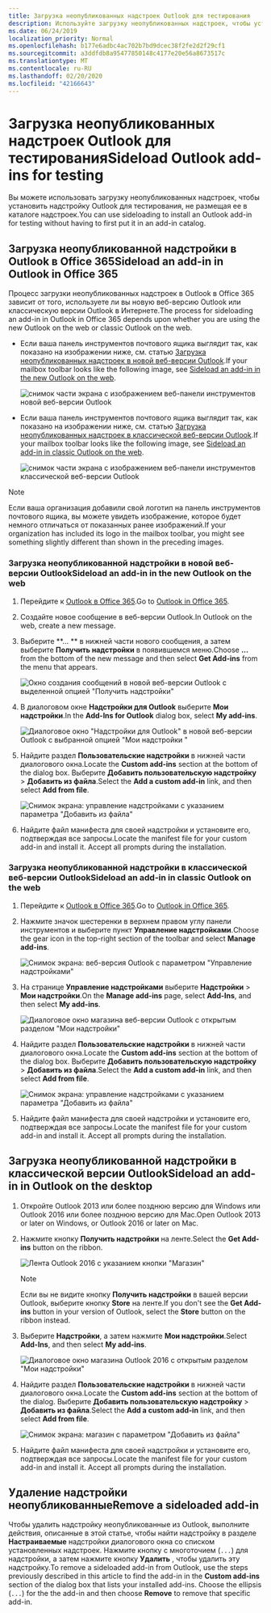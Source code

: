 ```yaml
---
title: Загрузка неопубликованных надстроек Outlook для тестирования
description: Используйте загрузку неопубликованных надстроек, чтобы установить надстройку Outlook для тестирования, не размещая ее в каталоге надстроек.
ms.date: 06/24/2019
localization_priority: Normal
ms.openlocfilehash: b177e6adbc4ac702b7bd9dcec38f2fe2d2f29cf1
ms.sourcegitcommit: a3ddfdb8a95477850148c4177e20e56a8673517c
ms.translationtype: MT
ms.contentlocale: ru-RU
ms.lasthandoff: 02/20/2020
ms.locfileid: "42166643"
---
```

# <a name="sideload-outlook-add-ins-for-testing"></a><span data-ttu-id="21688-103">Загрузка неопубликованных надстроек Outlook для тестирования</span><span class="sxs-lookup"><span data-stu-id="21688-103">Sideload Outlook add-ins for testing</span></span>

<span data-ttu-id="21688-104">Вы можете использовать загрузку неопубликованных надстроек, чтобы установить надстройку Outlook для тестирования, не размещая ее в каталоге надстроек.</span><span class="sxs-lookup"><span data-stu-id="21688-104">You can use sideloading to install an Outlook add-in for testing without having to first put it in an add-in catalog.</span></span>


## <a name="sideload-an-add-in-in-outlook-in-office-365"></a><span data-ttu-id="21688-105">Загрузка неопубликованной надстройки в Outlook в Office 365</span><span class="sxs-lookup"><span data-stu-id="21688-105">Sideload an add-in in Outlook in Office 365</span></span>

<span data-ttu-id="21688-106">Процесс загрузки неопубликованных надстроек в Outlook в Office 365 зависит от того, используете ли вы новую веб-версию Outlook или классическую версии Outlook в Интернете.</span><span class="sxs-lookup"><span data-stu-id="21688-106">The process for sideloading an add-in in Outlook in Office 365 depends upon whether you are using the new Outlook on the web or classic Outlook on the web.</span></span>

- <span data-ttu-id="21688-107">Если ваша панель инструментов почтового ящика выглядит так, как показано на изображении ниже, см. статью [Загрузка неопубликованных надстроек в новой веб-версии Outlook](#sideload-an-add-in-in-the-new-outlook-on-the-web).</span><span class="sxs-lookup"><span data-stu-id="21688-107">If your mailbox toolbar looks like the following image, see [Sideload an add-in in the new Outlook on the web](#sideload-an-add-in-in-the-new-outlook-on-the-web).</span></span>

    ![снимок части экрана с изображением веб-панели инструментов новой веб-версии Outlook](../images/outlook-on-the-web-new-toolbar.png)

- <span data-ttu-id="21688-109">Если ваша панель инструментов почтового ящика выглядит так, как показано на изображении ниже, см. статью [Загрузка неопубликованных надстроек в классической веб-версии Outlook](#sideload-an-add-in-in-classic-outlook-on-the-web).</span><span class="sxs-lookup"><span data-stu-id="21688-109">If your mailbox toolbar looks like the following image, see [Sideload an add-in in classic Outlook on the web](#sideload-an-add-in-in-classic-outlook-on-the-web).</span></span>

    ![снимок части экрана с изображением веб-панели инструментов классической веб-версии Outlook](../images/outlook-on-the-web-classic-toolbar.png)

> [!NOTE]
> <span data-ttu-id="21688-111">Если ваша организация добавили свой логотип на панель инструментов почтового ящика, вы можете увидеть изображение, которое будет немного отличаться от показанных ранее изображений.</span><span class="sxs-lookup"><span data-stu-id="21688-111">If your organization has included its logo in the mailbox toolbar, you might see something slightly different than shown in the preceding images.</span></span>

### <a name="sideload-an-add-in-in-the-new-outlook-on-the-web"></a><span data-ttu-id="21688-112">Загрузка неопубликованной надстройки в новой веб-версии Outlook</span><span class="sxs-lookup"><span data-stu-id="21688-112">Sideload an add-in in the new Outlook on the web</span></span>

1. <span data-ttu-id="21688-113">Перейдите к [Outlook в Office 365](https://outlook.office.com).</span><span class="sxs-lookup"><span data-stu-id="21688-113">Go to [Outlook in Office 365](https://outlook.office.com).</span></span>

1. <span data-ttu-id="21688-114">Создайте новое сообщение в веб-версии Outlook.</span><span class="sxs-lookup"><span data-stu-id="21688-114">In Outlook on the web, create a new message.</span></span>   

1. <span data-ttu-id="21688-115">Выберите \*\*... \*\* в нижней части нового сообщения, а затем выберите **Получить надстройки** в появившемся меню.</span><span class="sxs-lookup"><span data-stu-id="21688-115">Choose **...** from the bottom of the new message and then select **Get Add-ins** from the menu that appears.</span></span>

    ![Окно создания сообщений в новой веб-версии Outlook с выделенной опцией "Получить надстройки"](../images/outlook-on-the-web-new-get-add-ins.png)

1. <span data-ttu-id="21688-117">В диалоговом окне **Надстройки для Outlook** выберите **Мои надстройки**.</span><span class="sxs-lookup"><span data-stu-id="21688-117">In the **Add-Ins for Outlook** dialog box, select **My add-ins**.</span></span>

    ![Диалоговое окно "Надстройки для Outlook" в новой веб-версии Outlook с выбранной опцией "Мои надстройки "](../images/outlook-on-the-web-new-my-add-ins.png)

1. <span data-ttu-id="21688-119">Найдите раздел **Пользовательские надстройки** в нижней части диалогового окна.</span><span class="sxs-lookup"><span data-stu-id="21688-119">Locate the **Custom add-ins** section at the bottom of the dialog box.</span></span> <span data-ttu-id="21688-120">Выберите **Добавить пользовательскую надстройку** > **Добавить из файла**.</span><span class="sxs-lookup"><span data-stu-id="21688-120">Select the **Add a custom add-in** link, and then select **Add from file**.</span></span>

    ![Снимок экрана: управление надстройками с указанием параметра "Добавить из файла"](../images/outlook-sideload-desktop-add-from-file.png)

1. <span data-ttu-id="21688-p102">Найдите файл манифеста для своей надстройки и установите его, подтверждая все запросы.</span><span class="sxs-lookup"><span data-stu-id="21688-p102">Locate the manifest file for your custom add-in and install it. Accept all prompts during the installation.</span></span>

### <a name="sideload-an-add-in-in-classic-outlook-on-the-web"></a><span data-ttu-id="21688-124">Загрузка неопубликованной надстройки в классической веб-версии Outlook</span><span class="sxs-lookup"><span data-stu-id="21688-124">Sideload an add-in in classic Outlook on the web</span></span>

1. <span data-ttu-id="21688-125">Перейдите к [Outlook в Office 365](https://outlook.office.com).</span><span class="sxs-lookup"><span data-stu-id="21688-125">Go to [Outlook in Office 365](https://outlook.office.com).</span></span>

1. <span data-ttu-id="21688-126">Нажмите значок шестеренки в верхнем правом углу панели инструментов и выберите пункт **Управление надстройками**.</span><span class="sxs-lookup"><span data-stu-id="21688-126">Choose the gear icon in the top-right section of the toolbar and select **Manage add-ins**.</span></span>

    ![Снимок экрана: веб-версия Outlook с параметром "Управление надстройками"](../images/outlook-sideload-web-manage-integrations.png)

1. <span data-ttu-id="21688-128">На странице **Управление надстройками** выберите **Надстройки** > **Мои надстройки**.</span><span class="sxs-lookup"><span data-stu-id="21688-128">On the **Manage add-ins** page, select **Add-Ins**, and then select **My add-ins**.</span></span>

    ![Диалоговое окно магазина веб-версии Outlook с открытым разделом "Мои надстройки"](../images/outlook-sideload-store-select-add-ins.png)

1. <span data-ttu-id="21688-130">Найдите раздел **Пользовательские надстройки** в нижней части диалогового окна.</span><span class="sxs-lookup"><span data-stu-id="21688-130">Locate the **Custom add-ins** section at the bottom of the dialog box.</span></span> <span data-ttu-id="21688-131">Выберите **Добавить пользовательскую надстройку** > **Добавить из файла**.</span><span class="sxs-lookup"><span data-stu-id="21688-131">Select the **Add a custom add-in** link, and then select **Add from file**.</span></span>

    ![Снимок экрана: управление надстройками с указанием параметра "Добавить из файла"](../images/outlook-sideload-desktop-add-from-file.png)

1. <span data-ttu-id="21688-p104">Найдите файл манифеста для своей надстройки и установите его, подтверждая все запросы.</span><span class="sxs-lookup"><span data-stu-id="21688-p104">Locate the manifest file for your custom add-in and install it. Accept all prompts during the installation.</span></span>

## <a name="sideload-an-add-in-in-outlook-on-the-desktop"></a><span data-ttu-id="21688-135">Загрузка неопубликованной надстройки в классической версии Outlook</span><span class="sxs-lookup"><span data-stu-id="21688-135">Sideload an add-in in Outlook on the desktop</span></span>

1. <span data-ttu-id="21688-136">Откройте Outlook 2013 или более позднюю версию для Windows или Outlook 2016 или более позднюю версию для Mac.</span><span class="sxs-lookup"><span data-stu-id="21688-136">Open Outlook 2013 or later on Windows, or Outlook 2016 or later on Mac.</span></span>

1. <span data-ttu-id="21688-137">Нажмите кнопку **Получить надстройки** на ленте.</span><span class="sxs-lookup"><span data-stu-id="21688-137">Select the **Get Add-ins** button on the ribbon.</span></span>

    ![Лента Outlook 2016 с указанием кнопки "Магазин"](../images/outlook-sideload-desktop-store.png)

    > [!NOTE]
    > <span data-ttu-id="21688-139">Если вы не видите кнопку **Получить надстройки** в вашей версии Outlook, выберите кнопку **Store** на ленте.</span><span class="sxs-lookup"><span data-stu-id="21688-139">If you don't see the **Get Add-ins** button in your version of Outlook, select the **Store** button on the ribbon instead.</span></span>

1. <span data-ttu-id="21688-140">Выберите **Надстройки**, а затем нажмите **Мои надстройки**.</span><span class="sxs-lookup"><span data-stu-id="21688-140">Select **Add-Ins**, and then select **My add-ins**.</span></span>

    ![Диалоговое окно магазина Outlook 2016 с открытым разделом "Мои надстройки"](../images/outlook-sideload-store-select-add-ins.png)

1. <span data-ttu-id="21688-142">Найдите раздел **Пользовательские надстройки** в нижней части диалогового окна.</span><span class="sxs-lookup"><span data-stu-id="21688-142">Locate the **Custom add-ins** section at the bottom of the dialog.</span></span> <span data-ttu-id="21688-143">Выберите **Добавить пользовательскую надстройку** > **Добавить из файла**.</span><span class="sxs-lookup"><span data-stu-id="21688-143">Select the **Add a custom add-in** link, and then select **Add from file**.</span></span>

    ![Снимок экрана: магазин с параметром "Добавить из файла"](../images/outlook-sideload-desktop-add-from-file.png)

1. <span data-ttu-id="21688-p106">Найдите файл манифеста для своей надстройки и установите его, подтверждая все запросы.</span><span class="sxs-lookup"><span data-stu-id="21688-p106">Locate the manifest file for your custom add-in and install it. Accept all prompts during the installation.</span></span>

## <a name="remove-a-sideloaded-add-in"></a><span data-ttu-id="21688-147">Удаление надстройки неопубликованные</span><span class="sxs-lookup"><span data-stu-id="21688-147">Remove a sideloaded add-in</span></span>

<span data-ttu-id="21688-148">Чтобы удалить надстройку неопубликованные из Outlook, выполните действия, описанные в этой статье, чтобы найти надстройку в разделе **Настраиваемые** надстройки диалогового окна со списком установленных надстроек. Нажмите кнопку с многоточием (`...`) для надстройки, а затем нажмите кнопку **Удалить** , чтобы удалить эту надстройку.</span><span class="sxs-lookup"><span data-stu-id="21688-148">To remove a sideloaded add-in from Outlook, use the steps previously described in this article to find the add-in in the **Custom add-ins** section of the dialog box that lists your installed add-ins. Choose the ellipsis (`...`) for the the add-in and then choose **Remove** to remove that specific add-in.</span></span>